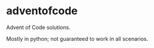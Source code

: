 # adventofcode

Advent of Code solutions.

Mostly in python; not guaranteed to work in all scenarios.
